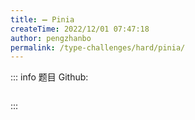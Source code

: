 ```yaml
---
title: ➖ Pinia
createTime: 2022/12/01 07:47:18
author: pengzhanbo
permalink: /type-challenges/hard/pinia/
---
```


::: info 题目
Github: []()

```ts
```
:::
